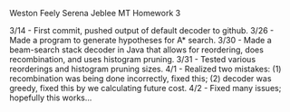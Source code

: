Weston Feely
Serena Jeblee
MT Homework 3

3/14 - First commit, pushed output of default decoder to github.
3/26 - Made a program to generate hypotheses for A* search.
3/30 - Made a beam-search stack decoder in Java that allows for reordering, does recombination, and uses histogram pruning.
3/31 - Tested various reorderings and histogram pruning sizes.
4/1 - Realized two mistakes: (1) recombination was being done incorrectly, fixed this; (2) decoder was greedy, fixed this by we calculating future cost.
4/2 - Fixed many issues; hopefully this works...
